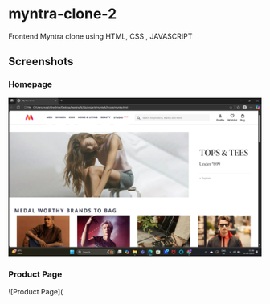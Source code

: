 # myntra-clone-2
Frontend Myntra clone using HTML, CSS , JAVASCRIPT
## Screenshots
### Homepage
![Homepage](https://github.com/Moulishukl/myntra-clone-2/blob/main/Screenshot%202025-09-14%20110614.png?raw=true)

### Product Page
![Product Page](
